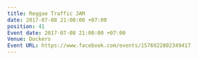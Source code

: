 ```yaml
---
title: Reggae Traffic JAM
date: 2017-07-08 21:00:00 +07:00
position: 41
Event date: 2017-07-08 21:00:00 +07:00
Venue: Dockers
Event URL: https://www.facebook.com/events/1576922802349417
---
```


